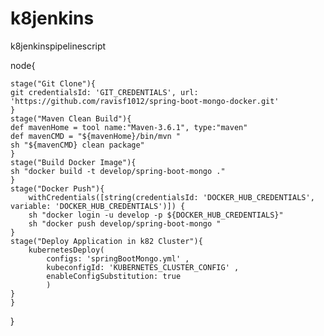 # k8jenkins
k8jenkinspipelinescript




node{
    
    stage("Git Clone"){
    git credentialsId: 'GIT_CREDENTIALS', url: 'https://github.com/ravisf1012/spring-boot-mongo-docker.git'
    }
    stage("Maven Clean Build"){
    def mavenHome = tool name:"Maven-3.6.1", type:"maven"
    def mavenCMD = "${mavenHome}/bin/mvn "
    sh "${mavenCMD} clean package"
    }
    stage("Build Docker Image"){
    sh "docker build -t develop/spring-boot-mongo ."    
    }
    stage("Docker Push"){
        withCredentials([string(credentialsId: 'DOCKER_HUB_CREDENTIALS', variable: 'DOCKER_HUB_CREDENTIALS')]) {
        sh "docker login -u develop -p ${DOCKER_HUB_CREDENTIALS}"
        sh "docker push develop/spring-boot-mongo "
    }
    stage("Deploy Application in k82 Cluster"){
        kubernetesDeploy(
            configs: 'springBootMongo.yml' ,
            kubeconfigId: 'KUBERNETES_CLUSTER_CONFIG' ,
            enableConfigSubstitution: true
            )
    }    
    }
}
